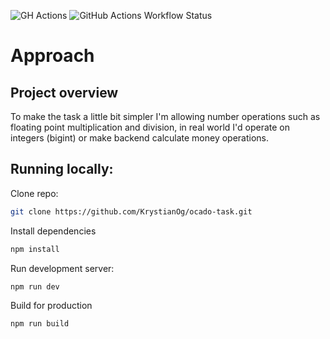 ![GH Actions](https://img.shields.io/github/actions/workflow/status/KrystianOg/ocado-task/deploy.yaml)
![GitHub Actions Workflow Status](https://img.shields.io/github/actions/workflow/status/KrystianOg/ocado-task/deploy.yaml)

# Approach

## Project overview

To make the task a little bit simpler I'm allowing number operations such as floating point multiplication and division, in real world I'd operate on integers (bigint) or make backend calculate money operations.

## Running locally:

Clone repo:

```bash
git clone https://github.com/KrystianOg/ocado-task.git
```

Install dependencies

```bash
npm install
```

Run development server:

```bash
npm run dev
```

Build for production

```bash
npm run build
```
